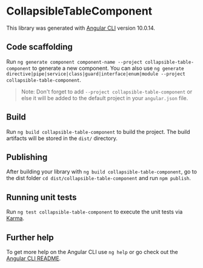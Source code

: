 # CollapsibleTableComponent

This library was generated with [Angular CLI](https://github.com/angular/angular-cli) version 10.0.14.

## Code scaffolding

Run `ng generate component component-name --project collapsible-table-component` to generate a new component. You can also use `ng generate directive|pipe|service|class|guard|interface|enum|module --project collapsible-table-component`.
> Note: Don't forget to add `--project collapsible-table-component` or else it will be added to the default project in your `angular.json` file. 

## Build

Run `ng build collapsible-table-component` to build the project. The build artifacts will be stored in the `dist/` directory.

## Publishing

After building your library with `ng build collapsible-table-component`, go to the dist folder `cd dist/collapsible-table-component` and run `npm publish`.

## Running unit tests

Run `ng test collapsible-table-component` to execute the unit tests via [Karma](https://karma-runner.github.io).

## Further help

To get more help on the Angular CLI use `ng help` or go check out the [Angular CLI README](https://github.com/angular/angular-cli/blob/master/README.md).
